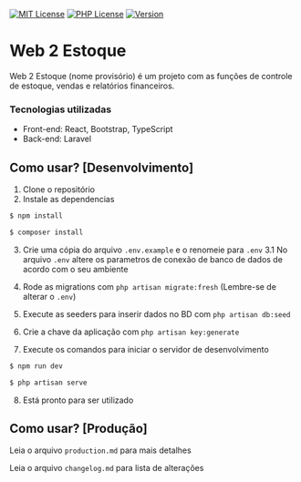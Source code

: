 [![MIT License](https://img.shields.io/badge/License-MIT-green.svg)](https://choosealicense.com/licenses/mit/) [![PHP License](https://img.shields.io/badge/php-%3E%3D8.1-blue)](https://www.php.net/) [![Version](https://img.shields.io/badge/Version-1.0.1030-lightgrey)](https://github.com/evertonmarianogomes/web2template)
# Web 2 Estoque

Web 2 Estoque (nome provisório) é um projeto com as funções de controle de estoque, vendas e relatórios financeiros.

### Tecnologias utilizadas
* Front-end: React, Bootstrap, TypeScript
* Back-end: Laravel


## Como usar? [Desenvolvimento]

1. Clone o repositório
2. Instale as dependencias

```bash
$ npm install
```
```bash
$ composer install
```

3. Crie uma cópia do arquivo `.env.example` e o renomeie para `.env` 
    3.1 No arquivo `.env` altere os parametros de conexão de banco de dados de acordo com o seu ambiente

4. Rode as migrations com `php artisan migrate:fresh` (Lembre-se de alterar o `.env`)
5. Execute as seeders para inserir dados no BD com `php artisan db:seed`
6. Crie a chave da aplicação com `php artisan key:generate`
7. Execute os comandos para iniciar o servidor de desenvolvimento

```bash
$ npm run dev
```

```bash
$ php artisan serve
```

8. Está pronto para ser utilizado


##  Como usar? [Produção]
Leia o arquivo `production.md` para mais detalhes

Leia o arquivo `changelog.md` para lista de alterações